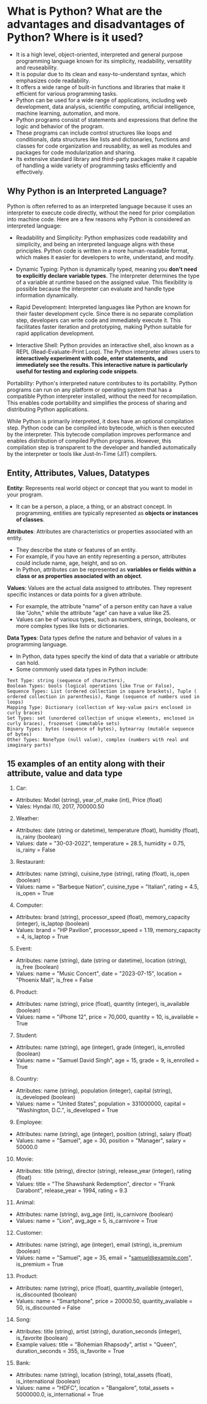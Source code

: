 # What is Python? What are the advantages and disadvantages of Python? Where is it used?

- It is a high level, object-oriented, interpreted and general purpose programming language known for its simplicity, readability, versatility and reuseability. 
- It is popular due to its clean and easy-to-understand syntax, which emphasizes code readability.
- It offers a wide range of built-in functions and libraries that make it efficient for various programming tasks.
- Python can be used for a wide range of applications, including web development, data analysis, scientific computing, artificial intelligence, machine learning, automation, and more. 
- Python programs consist of statements and expressions that define the logic and behavior of the program. 
- These programs can include control structures like loops and conditionals, data structures like lists and dictionaries, functions and classes for code organization and reusability, as well as modules and packages for code modularization and sharing.
- Its extensive standard library and third-party packages make it capable of handling a wide variety of programming tasks efficiently and effectively.

## Why Python is an Interpreted Language?
Python is often referred to as an interpreted language because it uses an interpreter to execute code directly, without the need for prior compilation into machine code. Here are a few reasons why Python is considered an interpreted language:

- Readability and Simplicity: Python emphasizes code readability and simplicity, and being an interpreted language aligns with these principles. Python code is written in a more human-readable format, which makes it easier for developers to write, understand, and modify.

- Dynamic Typing: Python is dynamically typed, meaning you **don't need to explicitly declare variable types**. The interpreter determines the type of a variable at runtime based on the assigned value. This flexibility is possible because the interpreter can evaluate and handle type information dynamically.

- Rapid Development: Interpreted languages like Python are known for their faster development cycle. Since there is no separate compilation step, developers can write code and immediately execute it. This facilitates faster iteration and prototyping, making Python suitable for rapid application development.

- Interactive Shell: Python provides an interactive shell, also known as a REPL (Read-Evaluate-Print Loop). The Python interpreter allows users to **interactively experiment with code, enter statements, and immediately see the results. This interactive nature is particularly useful for testing and exploring code snippets**.

Portability: Python's interpreted nature contributes to its portability. Python programs can run on any platform or operating system that has a compatible Python interpreter installed, without the need for recompilation. This enables code portability and simplifies the process of sharing and distributing Python applications.

While Python is primarily interpreted, it does have an optional compilation step. Python code can be compiled into bytecode, which is then executed by the interpreter. This bytecode compilation improves performance and enables distribution of compiled Python programs. However, this compilation step is transparent to the developer and handled automatically by the interpreter or tools like Just-In-Time (JIT) compilers.

## Entity, Attributes, Values, Datatypes

**Entity**: Represents real world object or concept that you want to model in your program. 
- It can be a person, a place, a thing, or an abstract concept. In programming, entities are typically represented as **objects or instances of classes**.

**Attributes**: Attributes are characteristics or properties associated with an entity. 
- They describe the state or features of an entity. 
- For example, if you have an entity representing a person, attributes could include name, age, height, and so on. 
- In Python, attributes can be represented as **variables or fields within a class or as properties associated with an object**.

**Values**: Values are the actual data assigned to attributes. They represent specific instances or data points for a given attribute. 
- For example, the attribute "name" of a person entity can have a value like "John," while the attribute "age" can have a value like 25. 
- Values can be of various types, such as numbers, strings, booleans, or more complex types like lists or dictionaries.

**Data Types**: Data types define the nature and behavior of values in a programming language. 
- In Python, data types specify the kind of data that a variable or attribute can hold. 
- Some commonly used data types in Python include:
```Numeric: int, float, string, boolean, 
Text Type: string (sequence of characters),
Boolean Types: bools (logical operations like True or False),
Sequence Types: List (ordered collection in square brackets), Tuple ( ordered collection in parenthesis), Range (sequence of numbers used in loops)
Mapping Type: Dictionary (collection of key-value pairs enclosed in curly braces)
Set Types: set (unordered collection of unique elements, enclosed in curly braces), frozenset (immutable sets)
Binary Types: bytes (sequence of bytes), bytearray (mutable sequence of bytes)
Other Types: NoneType (null value), complex (numbers with real and imaginary parts)
```

## 15 examples of an entity along with their attribute, value and data type
1. Car:
- Attributes: Model (string), year_of_make (int), Price (float)
- Vales: Hyndai i10, 2017, 700000.50

2. Weather:
- Attributes: date (string or datetime), temperature (float), humidity (float), is_rainy (boolean)
- Values: date = "30-03-2022", temperature = 28.5, humidity = 0.75, is_rainy = False

3. Restaurant:
- Attributes: name (string), cuisine_type (string), rating (float), is_open (boolean)
- Values: name = "Barbeque Nation", cuisine_type = "Italian", rating = 4.5, is_open = True

4. Computer:
- Attributes: brand (string), processor_speed (float), memory_capacity (integer), is_laptop (boolean)
- Values: brand = "HP Pavilion", processor_speed = 1.19, memory_capacity = 4, is_laptop = True

5. Event:
- Attributes: name (string), date (string or datetime), location (string), is_free (boolean)
- Values: name = "Music Concert", date = "2023-07-15", location = "Phoenix Mall", is_free = False

6. Product:
- Attributes: name (string), price (float), quantity (integer), is_available (boolean)
- Values: name = "iPhone 12", price = 70,000, quantity = 10, is_available = True

7. Student:
- Attributes: name (string), age (integer), grade (integer), is_enrolled (boolean)
- Values: name = "Samuel David Singh", age = 15, grade = 9, is_enrolled = True

8. Country:
- Attributes: name (string), population (integer), capital (string), is_developed (boolean)
- Values: name = "United States", population = 331000000, capital = "Washington, D.C.", is_developed = True

9. Employee:
- Attributes: name (string), age (integer), position (string), salary (float)
- Values: name = "Samuel", age = 30, position = "Manager", salary = 50000.0

10. Movie:
- Attributes: title (string), director (string), release_year (integer), rating (float)
- Values: title = "The Shawshank Redemption", director = "Frank Darabont", release_year = 1994, rating = 9.3

11. Animal:
- Attributes: name (string), avg_age (int), is_carnivore (boolean)
- Values: name = "Lion", avg_age = 5, is_carnivore = True

12. Customer:
- Attributes: name (string), age (integer), email (string), is_premium (boolean)
- Values: name = "Samuel", age = 35, email = "samuel@example.com", is_premium = True

13. Product:
- Attributes: name (string), price (float), quantity_available (integer), is_discounted (boolean)
- Values: name = "Smartphone", price = 20000.50, quantity_available = 50, is_discounted = False

14. Song:
- Attributes: title (string), artist (string), duration_seconds (integer), is_favorite (boolean)
- Example values: title = "Bohemian Rhapsody", artist = "Queen", duration_seconds = 355, is_favorite = True

15. Bank:
- Attributes: name (string), location (string), total_assets (float), is_international (boolean)
- Values: name = "HDFC", location = "Bangalore", total_assets = 5000000.0, is_international = True





